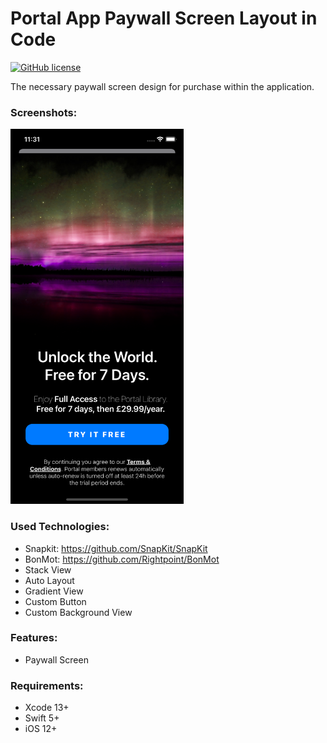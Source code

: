 # Portal App Paywall Screen Layout in Code

[![GitHub license](https://img.shields.io/github/license/mashape/apistatus.svg)](https://github.com/aarifsumra/eigami/blob/develop/LICENSE)
 
The necessary paywall screen design for purchase within the application.

### Screenshots:
<img src="./images/1.png" width="277" height="600"><br>

### Used Technologies:
- Snapkit: https://github.com/SnapKit/SnapKit 
- BonMot: https://github.com/Rightpoint/BonMot
- Stack View
- Auto Layout
- Gradient View
- Custom Button
- Custom Background View

### Features:
- Paywall Screen

### Requirements:
- Xcode 13+
- Swift 5+
- iOS 12+
